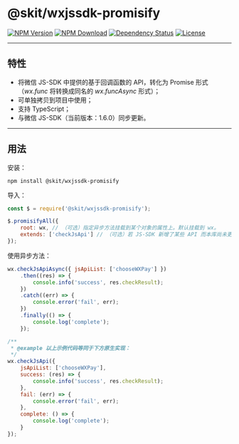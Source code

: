 # @skit/wxjssdk-promisify

[![NPM Version](https://img.shields.io/npm/v/@skit/wxjssdk-promisify.svg?sanitize=true)](https://www.npmjs.com/package/@skit/wxjssdk-promisify)
[![NPM Download](https://img.shields.io/npm/dm/@skit/wxjssdk-promisify.svg?sanitize=true)](https://www.npmjs.com/package/@skit/wxjssdk-promisify)
[![Dependency Status](https://david-dm.org/fudiwei/wxjssdk-promisify.svg)](https://david-dm.org/fudiwei/wxjssdk-promisify)
[![License](https://img.shields.io/github/license/fudiwei/wxjssdk-promisify)](https://mit-license.org/)

---

## 特性

-   将微信 JS-SDK 中提供的基于回调函数的 API，转化为 Promise 形式（_wx.func_ 将转换成同名的 _wx.funcAsync_ 形式）；
-   可单独拷贝到项目中使用；
-   支持 TypeScript；
-   与微信 JS-SDK（当前版本：1.6.0）同步更新。

---

## 用法

安装：

```shell
npm install @skit/wxjssdk-promisify
```

导入：

```javascript
const $ = require('@skit/wxjssdk-promisify');

$.promisifyAll({
    root: wx, // （可选）指定异步方法挂载到某个对象的属性上。默认挂载到 wx。
    extends: ['checkJsApi'] // （可选）若 JS-SDK 新增了某些 API 而本库尚未更新，可由此传入相应的方法名数组以转换成异步方法。
});
```

使用异步方法：

```javascript
wx.checkJsApiAsync({ jsApiList: ['chooseWXPay'] })
    .then((res) => {
        console.info('success', res.checkResult);
    })
    .catch((err) => {
        console.error('fail', err);
    })
    .finally(() => {
        console.log('complete');
    });

/**
 * @example 以上示例代码等同于下方原生实现：
 */
wx.checkJsApi({
    jsApiList: ['chooseWXPay'],
    success: (res) => {
        console.info('success', res.checkResult);
    },
    fail: (err) => {
        console.error('fail', err);
    },
    complete: () => {
        console.log('complete');
    }
});
```
